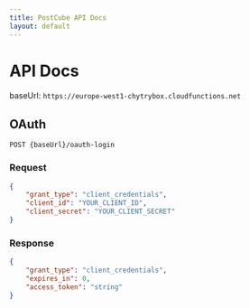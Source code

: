 ```yaml
---
title: PostCube API Docs
layout: default
---
```


# API Docs

baseUrl: `https://europe-west1-chytrybox.cloudfunctions.net`

## OAuth

`POST {baseUrl}/oauth-login`

### Request
```json
{
    "grant_type": "client_credentials",
    "client_id": "YOUR_CLIENT_ID",
    "client_secret": "YOUR_CLIENT_SECRET"
}
```

### Response
```json
{
    "grant_type": "client_credentials",
    "expires_in": 0,
    "access_token": "string"
}
```
